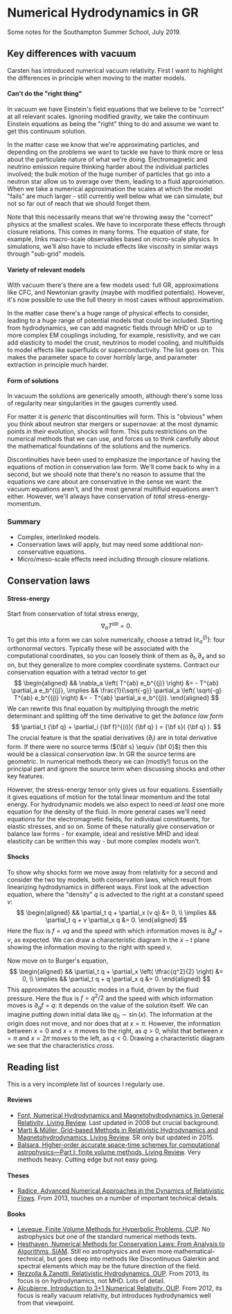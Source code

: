 # Numerical Hydrodynamics in GR

Some notes for the Southampton Summer School, July 2019.

## Key differences with vacuum

Carsten has introduced numerical vacuum relativity. First I want to highlight the differences in principle when moving to the matter models.

#### Can't do the "right thing"

In vacuum we have Einstein's field equations that we believe to be "correct" at all relevant scales. Ignoring modified gravity, we take the continuum Einstein equations as being the "right" thing to do and assume we want to get this continuum solution.

In the matter case we know that we're approximating particles, and depending on the problems we want to tackle we have to think more or less about the particulate nature of what we're doing. Electromagnetic and neutrino emission require thinking harder about the individual particles involved; the bulk motion of the huge number of particles that go into a neutron star allow us to average over them, leading to a fluid approximation. When we take a numerical approximation the scales at which the model "fails" are much larger - still currently well below what we can simulate, but not so far out of reach that we should forget them.

Note that this necessarily means that we're throwing away the "correct" physics at the smallest scales. We have to incorporate these effects through closure relations. This comes in many forms. The equation of state, for example, links macro-scale observables based on micro-scale physics. In simulations, we'll also have to include effects like viscosity in similar ways through "sub-grid" models.

#### Variety of relevant models

With vacuum there's there are a few models used: full GR, approximations like CFC, and Newtonian gravity (maybe with modified potentials). However, it's now possible to use the full theory in most cases without approximation.

In the matter case there's a huge range of physical effects to consider, leading to a huge range of potential models that could be included. Starting from hydrodynamics, we can add magnetic fields through MHD or up to more complex EM couplings including, for example, resistivity, and we can add elasticity to model the crust, neutrinos to model cooling, and multifluids to model effects like superfluids or superconductivity. The list goes on. This makes the parameter space to cover horribly large, and parameter extraction in principle much harder.

#### Form of solutions

In vacuum the solutions are generically smooth, although there's some loss of regularity near singularities in the gauges currently used.

For matter it is *generic* that discontinuities will form. This is "obvious" when you think about neutron star mergers or supernovae: at the most dynamic points in their evolution, shocks will form. This puts restrictions on the numerical methods that we can use, and forces us to think carefully about the mathematical foundations of the solutions and the numerics.

Discontinuities have been used to emphasize the importance of having the equations of motion in conservation law form. We'll come back to why in a second, but we should note that there's no reason to assume that the equations we care about are conservative in the sense we want: the vacuum equations aren't, and the most general multifluid equations aren't either. However, we'll always have conservation of *total* stress-energy-momentum.

### Summary

* Complex, interlinked models.
* Conservation laws will apply, but may need some additional non-conservative equations.
* Micro/meso-scale effects need including through closure relations.

## Conservation laws

#### Stress-energy

Start from conservation of total stress energy,
$$
  \nabla_a T^{ab} = 0.
$$
To get this into a form we can solve numerically, choose a tetrad $\{ e_a^{(j)} \}$: four orthonormal vectors. Typically these will be associated with the computational coordinates, so you can loosely think of them as $\partial_t, \partial_x$ and so on, but they generalize to more complex coordinate systems. Contract our conservation equation with a tetrad vector to get
$$
\begin{aligned}
  && \nabla_a \left( T^{ab} e_b^{(j)} \right) &= - T^{ab} \partial_a e_b^{(j)},
  \implies && \frac{1}{\sqrt{-g}} \partial_a \left( \sqrt{-g} T^{ab} e_b^{(j)} \right) &= - T^{ab} \partial_a e_b^{(j)}.
\end{aligned}
$$
We can rewrite this final equation by multiplying through the metric determinant and splitting off the time derivative to get the *balance law form*
$$
  \partial_t {\bf q} + \partial_i {\bf f}^{(i)}( {\bf q} ) = {\bf s}( {\bf q} ).
$$
The crucial feature is that the spatial derivatives ($\partial_i$) are in total derivative form. If there were no source terms (${\bf s} \equiv {\bf 0}$) then this would be a classical *conservation law*. In GR the source terms are geometric. In numerical methods theory we can (mostly!) focus on the principal part and ignore the source term when discussing shocks and other key features.

However, the stress-energy tensor only gives us four equations. Essentially it gives equations of motion for the total linear momentum and the total energy. For hydrodynamic models we also expect to need *at least* one more equation for the density of the fluid. In more general cases we'll need equations for the electromagnetic fields, for individual constituents, for elastic stresses, and so on. Some of these naturally give conservation or balance law forms - for example, ideal and resistive MHD and ideal elasticity can be written this way - but more complex models won't.

#### Shocks

To show why shocks form we move away from relativity for a second and consider the two toy models, both conservation laws, which result from linearizing hydrodynamics in different ways. First look at the advection equation, where the "density" $q$ is advected to the right at a constant speed $v$:
$$
  \begin{aligned}
    && \partial_t q + \partial_x (v q) &= 0, \\
    \implies && \partial_t q + v \partial_x q &= 0.
  \end{aligned}
$$
Here the flux is $f = v q$ and the speed with which information moves is $\partial_q f = v$, as expected. We can draw a characteristic diagram in the $x-t$ plane showing the information moving to the right with speed $v$.

Now move on to Burger's equation,
$$
  \begin{aligned}
    && \partial_t q + \partial_x \left( \tfrac{q^2}{2} \right) &= 0, \\
    \implies && \partial_t q + q \partial_x q &= 0.
  \end{aligned}
$$
This approximates the acoustic modes in a fluid, driven by the fluid pressure. Here the flux is $f = q^2 / 2$ and the speed with which information moves is $\partial_q f = q$: it depends on the value of the solution itself. We can imagine putting down initial data like $q_0 \sim \sin(x)$. The information at the origin does not move, and nor does that at $x = \pi$. However, the information between $x=0$ and $x=\pi$ moves to the right, as $q > 0$, whilst that between $x=\pi$ and $x=2\pi$ moves to the left, as $q < 0$. Drawing a characteristic diagram we see that the characteristics *cross*.

## Reading list

This is a very incomplete list of sources I regularly use.

#### Reviews

* [Font, Numerical Hydrodynamics and Magnetohydrodynamics in General Relativity, Living Review](https://doi.org/10.12942/lrr-2008-7). Last updated in 2008 but crucial background.
* [Marti & Müller, Grid-based Methods in Relativistic Hydrodynamics and Magnetohydrodynamics, Living Review](https://doi.org/10.1007/lrca-2015-3). SR only but updated in 2015.
* [Balsara, Higher-order accurate space-time schemes for computational astrophysics—Part I: finite volume methods, Living Review](https://doi.org/10.1007/s41115-017-0002-8). Very methods heavy. Cutting edge but not easy going.

#### Theses

* [Radice, Advanced Numerical Approaches in the Dynamics of Relativistic Flows](https://www.astro.princeton.edu/~dradice/downloads/thesis.pdf). From 2013, touches on a number of important technical details.

#### Books

* [Leveque, Finite Volume Methods for Hyperbolic Problems, CUP](https://www.cambridge.org/core/books/finite-volume-methods-for-hyperbolic-problems/97D5D1ACB1926DA1D4D52EAD6909E2B9). No astrophysics but one of the standard numerical methods texts.
* [Hesthaven, Numerical Methods for Conservation Laws: From Analysis to Algorithms, SIAM](https://epubs.siam.org/doi/book/10.1137/1.9781611975109). Still no astrophysics and even more mathematical-technical, but goes deep into methods like Discontinuous Galerkin and spectral elements which may be the future direction of the field.
* [Rezzolla & Zanotti, Relativistic Hydrodynamics, OUP](https://global.oup.com/academic/product/relativistic-hydrodynamics-9780198528906). From 2013, its focus is on hydrodynamics, not MHD. Lots of detail.
* [Alcubierre, Introduction to 3+1 Numerical Relativity, OUP](https://global.oup.com/academic/product/introduction-to-31-numerical-relativity-9780199656158). From 2012, its focus is really vacuum relativity, but introduces hydrodynamics well from that viewpoint.
